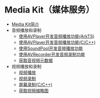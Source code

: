 # Media Kit（媒体服务）

- [Media Kit简介](media-kit-intro.md)
- 音频播放和录制
  - [使用AVPlayer开发音频播放功能(ArkTS)](using-avplayer-for-playback.md)
  - [使用AVPlayer开发音频播放功能(C/C++)](using-ndk-avplayer-for-playerback.md)
  - [使用SoundPool开发音频播放功能](using-soundpool-for-playback.md)
  - [使用AVRecorder开发音频录制功能](using-avrecorder-for-recording.md)
  - [获取音视频元数据](avmetadataextractor.md)
- 视频播放和录制
  - [视频播放](video-playback.md)
  - [视频录制](video-recording.md)
  - [屏幕录制(C/C++)](avscreen-capture.md)
  - [获取视频缩略图](avimagegenerator.md)
